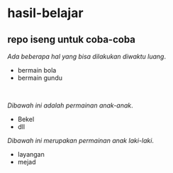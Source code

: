# hasil-belajar
repo iseng untuk coba-coba
--

_Ada beberapa hal yang bisa dilakukan diwaktu luang_.
<br>
- bermain bola
- bermain gundu
<br>

_Dibawah ini adalah permainan anak-anak_. 
<br>
- Bekel
- dll

_Dibawah ini merupakan permainan anak laki-laki_.
<br>
- layangan
- mejad

